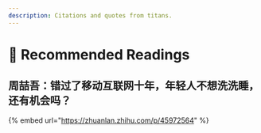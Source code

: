 ```yaml
---
description: Citations and quotes from titans.
---
```


# 🏹 Recommended Readings

## 周喆吾：错过了移动互联网十年，年轻人不想洗洗睡，还有机会吗？

{% embed url="https://zhuanlan.zhihu.com/p/45972564" %}

##
